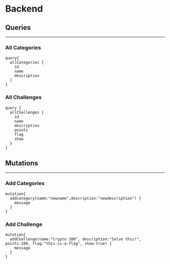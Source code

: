 # Backend

## Queries
---
### All Categories
```
query{
  allCategories {
    id
    name
    description
  }
}
```
### All Challenges
```
query {
  allChallenges {
    id
    name
    description
    points
    flag
    show
  }
}
```

## Mutations
---
### Add Categories
```
mutation{
  addcategory(name:"newname",description:"newdescription") {
    message
  }
}
```
### Add Challenge
```
mutation{
  addChallenge(name:"Crypto 100", description:"Solve this!", points:100, flag:"this-is-a-flag", show:true) {
    message
  }
}
```